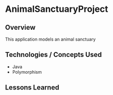 # AnimalSanctuaryProject

## Overview
This application models an animal sanctuary

## Technologies / Concepts Used
* Java
* Polymorphism

## Lessons Learned